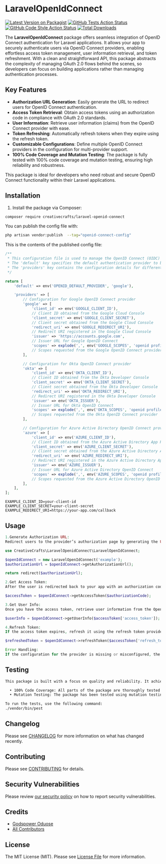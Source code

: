 # LaravelOpenIdConnect

[![Latest Version on Packagist](https://img.shields.io/packagist/v/rockblings/laravel-openid-connect.svg?style=flat-square)](https://packagist.org/packages/rockblings/laravel-openid-connect)
[![GitHub Tests Action Status](https://img.shields.io/github/actions/workflow/status/rockblings/laravel-openid-connect/run-tests.yml?branch=main&label=tests&style=flat-square)](https://github.com/rockblings/laravel-openid-connect/actions?query=workflow%3Arun-tests+branch%3Amain)
[![GitHub Code Style Action Status](https://img.shields.io/github/actions/workflow/status/rockblings/laravel-openid-connect/fix-php-code-style-issues.yml?branch=main&label=code%20style&style=flat-square)](https://github.com/rockblings/laravel-openid-connect/actions?query=workflow%3A"Fix+PHP+code+style+issues"+branch%3Amain)
[![Total Downloads](https://img.shields.io/packagist/dt/rockblings/laravel-openid-connect.svg?style=flat-square)](https://packagist.org/packages/rockblings/laravel-openid-connect)

The **LaravelOpenIdConnect** package offers seamless integration of OpenID Connect authentication for Laravel applications. It allows your app to securely authenticate users via OpenID Connect providers, enabling effortless access token management, user information retrieval, and token refreshment. With a clean and straightforward API, this package abstracts the complexity of managing OAuth 2.0 flows behind the scenes, so developers can focus on building applications rather than managing authentication processes.

## Key Features

- **Authorization URL Generation**: Easily generate the URL to redirect users for OpenID Connect authentication.
- **Access Token Retrieval**: Obtain access tokens using an authorization code in compliance with OAuth 2.0 standards.
- **User Information**: Retrieve user information (claims) from the OpenID Connect provider with ease.
- **Token Refreshing**: Automatically refresh tokens when they expire using the refresh token.
- **Customizable Configurations**: Define multiple OpenID Connect providers in the configuration for multi-provider support.
- **100% Code Coverage and Mutation Testing**: The package is fully tested with 100% code coverage and mutation testing, ensuring high reliability and robustness.

This package is ideal for developers who need robust and secure OpenID Connect functionality within their Laravel applications.

## Installation

1. Install the package via Composer:

```bash
composer require creativecrafts/laravel-openid-connect
```

You can publish the config file with:

```bash
php artisan vendor:publish  --tag="openid-connect-config"
```

This is the contents of the published config file:

```php
/**
 * This configuration file is used to manage the OpenID Connect (OIDC) settings for the Laravel application.
 * The 'default' key specifies the default authentication provider to be used.
 * The 'providers' key contains the configuration details for different OIDC providers.
 */

return [
    'default' => env('OPENID_DEFAULT_PROVIDER', 'google'),

    'providers' => [
        // Configuration for Google OpenID Connect provider
        'google' => [
            'client_id' => env('GOOGLE_CLIENT_ID'),
            // Client ID obtained from the Google Cloud Console
            'client_secret' => env('GOOGLE_CLIENT_SECRET'),
            // Client secret obtained from the Google Cloud Console
            'redirect_uri' => env('GOOGLE_REDIRECT_URI'),
            // Redirect URI registered in the Google Cloud Console
            'issuer' => 'https://accounts.google.com',
            // Issuer URL for Google OpenID Connect
            'scopes' => explode(',', env('GOOGLE_SCOPES', 'openid profile email')),
            // Scopes requested from the Google OpenID Connect provider
        ],

        // Configuration for Okta OpenID Connect provider
        'okta' => [
            'client_id' => env('OKTA_CLIENT_ID'),
            // Client ID obtained from the Okta Developer Console
            'client_secret' => env('OKTA_CLIENT_SECRET'),
            // Client secret obtained from the Okta Developer Console
            'redirect_uri' => env('OKTA_REDIRECT_URI'),
            // Redirect URI registered in the Okta Developer Console
            'issuer' => env('OKTA_ISSUER'),
            // Issuer URL for Okta OpenID Connect
            'scopes' => explode(',', env('OKTA_SCOPES', 'openid profile email')),
            // Scopes requested from the Okta OpenID Connect provider
        ],

        // Configuration for Azure Active Directory OpenID Connect provider
        'azure' => [
            'client_id' => env('AZURE_CLIENT_ID'),
            // Client ID obtained from the Azure Active Directory App Registration
            'client_secret' => env('AZURE_CLIENT_SECRET'),
            // Client secret obtained from the Azure Active Directory App Registration
            'redirect_uri' => env('AZURE_REDIRECT_URI'),
            // Redirect URI registered in the Azure Active Directory App Registration
            'issuer' => env('AZURE_ISSUER'),
            // Issuer URL for Azure Active Directory OpenID Connect
            'scopes' => explode(',', env('AZURE_SCOPES', 'openid profile email')),
            // Scopes requested from the Azure Active Directory OpenID Connect provider
        ],
    ],
];
```
```
EXAMPLE_CLIENT_ID=your-client-id
EXAMPLE_CLIENT_SECRET=your-client-secret
EXAMPLE_REDIRECT_URI=https://your-app.com/callback
```

## Usage

```php
1.Generate Authorization URL:
Redirect users to the provider’s authorization page by generating the URL using the getAuthorizationUrl() method.

use CreativeCrafts\LaravelOpenidConnect\LaravelOpenIdConnect;

$openIdConnect = new LaravelOpenIdConnect('example');
$authorizationUrl = $openIdConnect->getAuthorizationUrl();

return redirect($authorizationUrl);

2.Get Access Token:
After the user is redirected back to your app with an authorization code, you can exchange the code for an access token.

$accessToken = $openIdConnect->getAccessToken($authorizationCode);

3.Get User Info:
Once you have the access token, retrieve user information from the OpenID Connect provider.

$userInfo = $openIdConnect->getUserInfo($accessToken['access_token']);

4.Refresh Token:
If the access token expires, refresh it using the refresh token provided.

$refreshedToken = $openIdConnect->refreshToken($accessToken['refresh_token']);

Error Handling:
If the configuration for the provider is missing or misconfigured, the package throws an InvalidProviderConfigurationException. Ensure that all necessary configurations, such as the issuer URL, client ID, and client secret, are correctly set.
```

## Testing

```bash
This package is built with a focus on quality and reliability. It achieves:

  • 100% Code Coverage: All parts of the package are thoroughly tested to ensure full coverage.
  • Mutation Testing: The package has been tested using mutation testing techniques, which simulate errors to verify that the tests are robust and catch potential issues. This ensures that the package can handle real-world scenarios with high confidence.

To run the tests, use the following command:
./vendor/bin/pest
```

## Changelog

Please see [CHANGELOG](CHANGELOG.md) for more information on what has changed recently.

## Contributing

Please see [CONTRIBUTING](CONTRIBUTING.md) for details.

## Security Vulnerabilities

Please review [our security policy](../../security/policy) on how to report security vulnerabilities.

## Credits

- [Godspower Oduose](https://github.com/rockblings)
- [All Contributors](../../contributors)

## License

The MIT License (MIT). Please see [License File](LICENSE.md) for more information.

